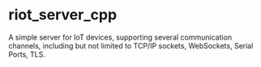 # riot_server_cpp
A simple server for IoT devices, supporting several communication channels, including but not limited to TCP/IP sockets, WebSockets, Serial Ports, TLS.
